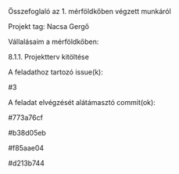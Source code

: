 Összefoglaló az 1. mérföldkőben végzett munkáról

Projekt tag: Nacsa Gergő


Vállalásaim a mérföldkőben:


8.1.1. Projektterv kitöltése

A feladathoz tartozó issue(k):

#3


A feladat elvégzését alátámasztó commit(ok):


#773a76cf

#b38d05eb

#f85aae04

#d213b744